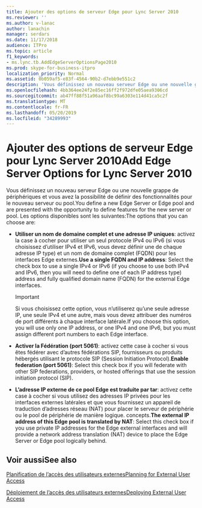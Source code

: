 ```yaml
---
title: Ajouter des options de serveur Edge pour Lync Server 2010
ms.reviewer: ''
ms.author: v-lanac
author: lanachin
manager: serdars
ms.date: 11/17/2018
audience: ITPro
ms.topic: article
f1_keywords:
- ms.lync.tb.AddEdgeServerOptionsPage2010
ms.prod: skype-for-business-itpro
localization_priority: Normal
ms.assetid: 0b059af5-e83f-4564-90b2-d7ebb9e551c2
description: 'Vous définissez un nouveau serveur Edge ou une nouvelle grappe de périphériques et vous avez la possibilité de définir des fonctionnalités pour le nouveau serveur ou pool. Les options disponibles sont les suivantes:'
ms.openlocfilehash: 4bb364ee24f2e85ec16ff2f972dfe05aea9306cd
ms.sourcegitcommit: ab47ff88f51a96aaf8bc99a6303e114d41ca5c2f
ms.translationtype: MT
ms.contentlocale: fr-FR
ms.lasthandoff: 05/20/2019
ms.locfileid: "34289993"
---
```

# <a name="add-edge-server-options-for-lync-server-2010"></a><span data-ttu-id="9dad3-104">Ajouter des options de serveur Edge pour Lync Server 2010</span><span class="sxs-lookup"><span data-stu-id="9dad3-104">Add Edge Server Options for Lync Server 2010</span></span>

<span data-ttu-id="9dad3-105">Vous définissez un nouveau serveur Edge ou une nouvelle grappe de périphériques et vous avez la possibilité de définir des fonctionnalités pour le nouveau serveur ou pool.</span><span class="sxs-lookup"><span data-stu-id="9dad3-105">You define a new Edge Server or Edge pool and are presented with the opportunity to define features for the new server or pool.</span></span> <span data-ttu-id="9dad3-106">Les options disponibles sont les suivantes:</span><span class="sxs-lookup"><span data-stu-id="9dad3-106">The options that you can choose are:</span></span>

- <span data-ttu-id="9dad3-107">**Utiliser un nom de domaine complet et une adresse IP uniques**: activez la case à cocher pour utiliser un seul protocole IPv4 ou IPv6 (si vous choisissez d’utiliser IPv4 et IPv6, vous devez définir une de chaque adresse IP type) et un nom de domaine complet (FQDN) pour les interfaces Edge externes.</span><span class="sxs-lookup"><span data-stu-id="9dad3-107">**Use a single FQDN and IP address**: Select the check box to use a single IPv4 or IPv6 (if you choose to use both IPv4 and IPv6, then you will need to define one of each IP address type) address and fully qualified domain name (FQDN) for the external Edge interfaces.</span></span>

    > [!IMPORTANT]
    > <span data-ttu-id="9dad3-108">Si vous choisissez cette option, vous n’utiliserez qu’une seule adresse IP, une seule IPv4 et une autre, mais vous devez attribuer des numéros de port différents à chaque interface latérale.</span><span class="sxs-lookup"><span data-stu-id="9dad3-108">If you choose this option, you will use only one IP address, or one IPv4 and one IPv6, but you must assign different port numbers to each Edge interface.</span></span>

- <span data-ttu-id="9dad3-109">**Activer la Fédération (port 5061)**: activez cette case à cocher si vous êtes fédérer avec d’autres fédérations SIP, fournisseurs ou produits hébergés utilisant le protocole SIP (Session Initiation Protocol).</span><span class="sxs-lookup"><span data-stu-id="9dad3-109">**Enable federation (port 5061)**: Select this check box if you will federate with other SIP federations, providers, or hosted offerings that use the session initiation protocol (SIP).</span></span>

- <span data-ttu-id="9dad3-110">**L’adresse IP externe de ce pool Edge est traduite par tar**: activez cette case à cocher si vous utilisez des adresses IP privées pour les interfaces externes latérales et que vous fournissez un appareil de traduction d’adresses réseau (NAT) pour placer le serveur de périphérie ou le pool de périphérie de manière logique. concepts.</span><span class="sxs-lookup"><span data-stu-id="9dad3-110">**The external IP address of this Edge pool is translated by NAT**: Select this check box if you use private IP addresses for the Edge external interfaces and will provide a network address translation (NAT) device to place the Edge Server or Edge pool logically behind.</span></span>

## <a name="see-also"></a><span data-ttu-id="9dad3-111">Voir aussi</span><span class="sxs-lookup"><span data-stu-id="9dad3-111">See also</span></span>

[<span data-ttu-id="9dad3-112">Planification de l’accès des utilisateurs externes</span><span class="sxs-lookup"><span data-stu-id="9dad3-112">Planning for External User Access</span></span>](https://technet.microsoft.com/library/ea098933-eff5-461e-aba3-e7f128784dc2.aspx)

[<span data-ttu-id="9dad3-113">Déploiement de l’accès des utilisateurs externes</span><span class="sxs-lookup"><span data-stu-id="9dad3-113">Deploying External User Access</span></span>](https://technet.microsoft.com/library/d40c9574-c16b-4fe6-b848-21ae0b7e4f0e.aspx)
